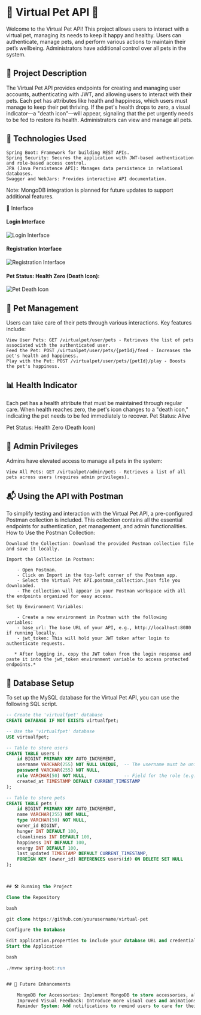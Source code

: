 # 🐾 Virtual Pet API 🐾

Welcome to the Virtual Pet API! This project allows users to interact with a virtual pet, managing its needs to keep it happy and healthy. 
Users can authenticate, manage pets, and perform various actions to maintain their pet’s wellbeing. Administrators have additional control over all pets in the system.


## 📜 Project Description

The Virtual Pet API provides endpoints for creating and managing user accounts, authenticating with JWT, and allowing users to interact with their pets. Each pet has attributes like health and happiness, which users must manage to keep their pet thriving. If the pet's health drops to zero, a visual indicator—a "death icon"—will appear, signaling that the pet urgently needs to be fed to restore its health. Administrators can view and manage all pets.

## 🚀 Technologies Used

    Spring Boot: Framework for building REST APIs.
    Spring Security: Secures the application with JWT-based authentication and role-based access control.
    JPA (Java Persistence API): Manages data persistence in relational databases.
    Swagger and WebJars: Provides interactive API documentation.

Note: MongoDB integration is planned for future updates to support additional features.


🌈 Interface

#### Login Interface
![Login Interface](https://github.com/Dxmrt/Vpet/raw/master/src/main/java/com/virtualpet/vpet/VPet/images_git/loginvpet.png)

#### Registration Interface
![Registration Interface](https://github.com/Dxmrt/Vpet/raw/master/src/main/java/com/virtualpet/vpet/VPet/images_git/registervpet.png)

#### Pet Status: Health Zero (Death Icon):
![Pet Death Icon](https://github.com/Dxmrt/Vpet/raw/master/src/main/java/com/virtualpet/vpet/VPet/images_git/gambitamuerta.png)



## 🐾 Pet Management

Users can take care of their pets through various interactions. Key features include:

    View User Pets: GET /virtualpet/user/pets - Retrieves the list of pets associated with the authenticated user.
    Feed the Pet: POST /virtualpet/user/pets/{petId}/feed - Increases the pet's health and happiness.
    Play with the Pet: POST /virtualpet/user/pets/{petId}/play - Boosts the pet's happiness.
    

## 📊 Health Indicator

Each pet has a health attribute that must be maintained through regular care. When health reaches zero, the pet's icon changes to a "death icon," indicating the pet needs to be fed immediately to recover.
Pet Status: Alive

Pet Status: Health Zero (Death Icon)


## 👑 Admin Privileges

Admins have elevated access to manage all pets in the system:

    View All Pets: GET /virtualpet/admin/pets - Retrieves a list of all pets across users (requires admin privileges).
    

## 📬 Using the API with Postman

To simplify testing and interaction with the Virtual Pet API, a pre-configured Postman collection is included. This collection contains all the essential endpoints for authentication, pet management, and admin functionalities.
How to Use the Postman Collection:

    Download the Collection: Download the provided Postman collection file and save it locally.

    Import the Collection in Postman:
    
        - Open Postman.
        - Click on Import in the top-left corner of the Postman app.
        - Select the Virtual Pet API.postman_collection.json file you downloaded.
        - The collection will appear in your Postman workspace with all the endpoints organized for easy access.

    Set Up Environment Variables:
    
        - Create a new environment in Postman with the following variables:
        - base_url: The base URL of your API, e.g., http://localhost:8080 if running locally.
        - jwt_token: This will hold your JWT token after login to authenticate requests.
        
       * After logging in, copy the JWT token from the login response and paste it into the jwt_token environment variable to access protected endpoints.*
       

## 📄 Database Setup

To set up the MySQL database for the Virtual Pet API, you can use the following SQL script.

```sql
-- Create the 'virtualfpet' database
CREATE DATABASE IF NOT EXISTS virtualfpet;

-- Use the 'virtualfpet' database
USE virtualfpet;

-- Table to store users
CREATE TABLE users (
    id BIGINT PRIMARY KEY AUTO_INCREMENT,
    username VARCHAR(255) NOT NULL UNIQUE,  -- The username must be unique
    password VARCHAR(255) NOT NULL,
    role VARCHAR(50) NOT NULL,              -- Field for the role (e.g., ADMIN, USER)
    created_at TIMESTAMP DEFAULT CURRENT_TIMESTAMP
);

-- Table to store pets
CREATE TABLE pets (
    id BIGINT PRIMARY KEY AUTO_INCREMENT,
    name VARCHAR(255) NOT NULL,
    type VARCHAR(50) NOT NULL,
    owner_id BIGINT,
    hunger INT DEFAULT 100,
    cleanliness INT DEFAULT 100,
    happiness INT DEFAULT 100,
    energy INT DEFAULT 100,
    last_updated TIMESTAMP DEFAULT CURRENT_TIMESTAMP,
    FOREIGN KEY (owner_id) REFERENCES users(id) ON DELETE SET NULL
);

        

## 🛠️ Running the Project

Clone the Repository

bash

git clone https://github.com/yourusername/virtual-pet

Configure the Database

Edit application.properties to include your database URL and credentials.
Start the Application

bash

./mvnw spring-boot:run


## 📝 Future Enhancements

    MongoDB for Accessories: Implement MongoDB to store accessories, allowing users to personalize and enhance their pets.
    Improved Visual Feedback: Introduce more visual cues and animations for pet status changes.
    Reminder System: Add notifications to remind users to care for their pets.


    
